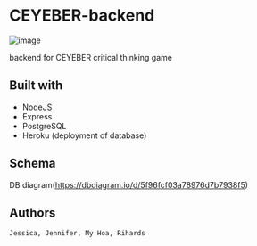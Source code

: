 # CEYEBER-backend

![image](https://user-images.githubusercontent.com/48697281/97199647-25bcb200-17a8-11eb-924b-2705e36d39c4.png)

backend for CEYEBER critical thinking game

## Built with

- NodeJS
- Express
- PostgreSQL
- Heroku (deployment of database)

## Schema

DB diagram(https://dbdiagram.io/d/5f96fcf03a78976d7b7938f5)

## Authors

```
Jessica, Jennifer, My Hoa, Rihards
```
